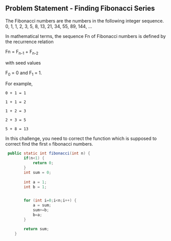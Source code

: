 ## Problem Statement - Finding Fibonacci Series

The Fibonacci numbers are the numbers in the following integer sequence.
0, 1, 1, 2, 3, 5, 8, 13, 21, 34, 55, 89, 144, ...

In mathematical terms, the sequence Fn of Fibonacci numbers is defined by the recurrence relation

Fn = F<sub>n-1</sub> + F<sub>n-2</sub>

with seed values

   F<sub>0</sub> = 0 and F<sub>1</sub> = 1.

For example, 
```
0 + 1 = 1

1 + 1 = 2

1 + 2 = 3

2 + 3 = 5

5 + 8 = 13
```

In this challenge, you need to correct the function which is supposed to correct find the first `n` fibonacci numbers. 

```java
 public static int fibonacci(int n) {
        if(n<1) {
            return 0;
        }
        int sum = 0;
        
        int a = 1;
        int b = 1;


        for (int i=0;i<n;i++) {
            a = sum;
            sum+=b;
            b=a;
        }

        return sum;
    }

```

